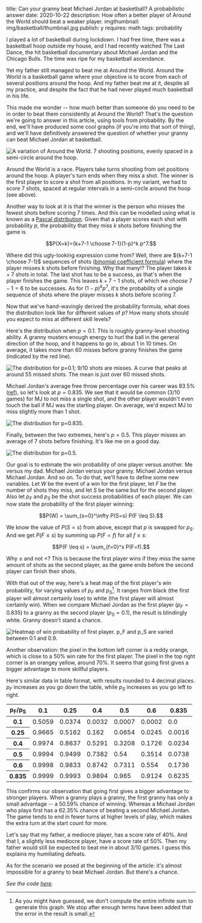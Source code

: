 title: Can your granny beat Michael Jordan at basketball? A probabilistic answer
date: 2020-10-22
description: How often a better player of Around the World should beat a weaker player.
imgthumbnail: img/basketball/thumbnail.jpg
publish: y
requires: math
tags: probability

I played a lot of basketball during lockdown. I had free time, there was a basketball hoop outside my house, and I had recently watched The Last Dance, the hit basketball documentary about Michael Jordan and the Chicago Bulls. The time was ripe for my basketball ascendance.

Yet my father still managed to beat me at Around the World. Around the World is a basketball game where your objective is to score from each of several positions around the hoop. And my father beat me at it, despite all my practice, and despite the fact that he had never played much basketball in his life.

This made me wonder -- how much better than someone do you need to be in order to beat them consistently at Around the World? That's the question we're going to answer in this article, using tools from probability. By the end, we'll have produced some cool graphs (if you're into that sort of thing), and we'll have definitively answered the question of whether your granny can beat Michael Jordan at basketball.

<img src="{{ url_for('static', filename='img/basketball/around-the-world.png') }}"
     alt="A variation of Around the World. 7 shooting positions, evenly spaced in a semi-circle around the hoop."
     class="centered">

Around the World is a race. Players take turns shooting from set positions around the hoop. A player's turn ends when they miss a shot. The winner is the first player to score a shot from all positions. In my variant, we had to score 7 shots, spaced at regular intervals in a semi-circle around the hoop (see above).

Another way to look at it is that the winner is the person who misses the fewest shots before scoring 7 times. And this can be modelled using what is known as a [Pascal distribution](https://en.wikipedia.org/wiki/Negative_binomial_distribution). Given that a player scores each shot with probability $`p`$, the probability that they miss $`k`$ shots before finishing the game is

```math
P(X=k)={k+7-1 \choose 7-1}(1-p)^k p^7.
```

Where did this ugly-looking expression come from? Well, there are $`{k+7-1 \choose 7-1}`$ sequences of shots ([binomial coefficient formula](https://en.wikipedia.org/wiki/Binomial_coefficient)) where the player misses $`k`$ shots before finishing. Why that many!? The player takes $`k+7`$ shots in total. The last shot has to be a success, as that's when the player finishes the game. This leaves $`k+7-1`$ shots, of which we *choose* $`7-1=6`$ to be successes. As for $`(1-p)^k p^7`$, it's the probability of a single sequence of shots where the player misses $`k`$ shots before scoring 7.

Now that we've hand-wavingly derived the probability formula, what does the distribution look like for different values of $`p`$? How many shots should you expect to miss at different skill levels?

Here's the distribution when $`p=0.1`$. This is roughly granny-level shooting ability. A granny musters enough energy to hurl the ball in the general direction of the hoop, and it happens to go in, about 1 in 10 times. On average, it takes more than 60 misses before granny finishes the game (indicated by the red line).

<img src="{{ url_for('static', filename='img/basketball/pascal-p0.1.png') }}"
     alt="The distribution for p=0.1; 9/10 shots are misses. A curve that peaks at around 55 missed shots. The mean is just over 60 missed shots."
     class="centered">

Michael Jordan's average free throw percentage over his career was 83.5% ([ref](https://stats.nba.com/player/893/career/)), so let's look at $`p=0.835`$. We see that it would be common (3/10 games) for MJ to not miss a single shot, and the other player wouldn't even touch the ball if MJ was the starting player. On average, we'd expect MJ to miss slightly more than 1 shot.

<img src="{{ url_for('static', filename='img/basketball/pascal-p0.835.png') }}"
     alt="The distribution for p=0.835."
     class="centered">

Finally, between the two extremes, here's $`p=0.5`$. This player misses an average of 7 shots before finishing. It's like me on a good day.

<img src="{{ url_for('static', filename='img/basketball/pascal-p0.5.png') }}"
     alt="The distribution for p=0.5."
     class="centered">

Our goal is to estimate the win probability of one player versus another. Me versus my dad. Michael Jordan versus your granny. Michael Jordan versus Michael Jordan. And so on. To do that, we'll have to define some new variables. Let $`W`$ be the event of a win for the first player, let $`F`$ be the number of shots they miss, and let $`S`$ be the same but for the second player. Also let $`p_F`$ and $`p_S`$ be the shot success probabilities of each player. We can now state the probability of the first player winning:

```math
P(W) = \sum_{s=0}^\infty P(S=s) P(F \leq S).
```

We know the value of $`P(S=s)`$ from above, except that $`p`$ is swapped for $`p_S`$. And we get $`P(F \leq s)`$ by summing up $`P(F=f)`$ for all $`f \leq s`$:

```math
P(F \leq s) = \sum_{f=0}^s P(F=f).
```

Why $`\leq`$ and not $`<`$? This is because the first player wins if they miss the same amount of shots as the second player, as the game ends before the second player can finish their shots.

With that out of the way, here's a heat map of the first player's win probability, for varying values of $`p_F`$ and $`p_S`$[^infinite]. It ranges from black (the first player will almost certainly lose) to white (the first player will almost certainly win). When we compare Michael Jordan as the first player ($`p_F=0.835`$) to a granny as the second player ($`p_S=0.1`$), the result is blindingly white. Granny doesn't stand a chance.

<img src="{{ url_for('static', filename='img/basketball/heatmap.png') }}"
     alt="Heatmap of win probability of first player. p_F and p_S are varied between 0.1 and 0.9. "
     class="centered">

Another observation: the pixel in the bottom left corner is a reddy orange, which is close to a 50% win rate for the first player. The pixel in the top right corner is an orangey yellow, around 70%. It seems that going first gives a bigger advantage to more skillful players.

Here's similar data in table format, with results rounded to 4 decimal places. $`p_F`$ increases as you go down the table, while $`p_S`$ increases as you go left to right.

<div class="cooltablewrap">
<table>
<thead>
<tr>
  <th>p<sub>F</sub>/p<sub>S</sub></th>
  <th>0.1</th>
  <th>0.25</th>
  <th>0.4</th>
  <th>0.5</th>
  <th>0.6</th>
  <th>0.835</th>
</tr>
</thead>
<tbody>
<tr>
  <th>0.1</th>
  <td>0.5059</td>
  <td>0.0374</td>
  <td>0.0032</td>
  <td>0.0007</td>
  <td>0.0002</td>
  <td>0.0</td>
</tr>
<tr>
  <th>0.25</th>
  <td>0.9665</td>
  <td>0.5162</td>
  <td>0.162</td>
  <td>0.0654</td>
  <td>0.0245</td>
  <td>0.0016</td>
</tr>
<tr>
  <th>0.4</th>
  <td>0.9974</td>
  <td>0.8637</td>
  <td>0.5291</td>
  <td>0.3208</td>
  <td>0.1726</td>
  <td>0.0234</td>
</tr>
<tr>
  <th>0.5</th>
  <td>0.9994</td>
  <td>0.9499</td>
  <td>0.7382</td>
  <td>0.54</td>
  <td>0.3514</td>
  <td>0.0738</td>
</tr>
<tr>
  <th>0.6</th>
  <td>0.9998</td>
  <td>0.9833</td>
  <td>0.8742</td>
  <td>0.7311</td>
  <td>0.554</td>
  <td>0.1736</td>
</tr>
<tr>
  <th>0.835</th>
  <td>0.9999</td>
  <td>0.9993</td>
  <td>0.9894</td>
  <td>0.965</td>
  <td>0.9124</td>
  <td>0.6235</td>
</tr>
</tbody>
</table>
</div>

This confirms our observation that going first gives a bigger advantage to stronger players. When a granny plays a granny, the first granny has only a small advantage -- a 50.59% chance of winning. Whereas a Michael Jordan who plays first has a 62.35% chance of beating a second Michael Jordan. The game tends to end in fewer turns at higher levels of play, which makes the extra turn at the start count for more.

Let's say that my father, a mediocre player, has a score rate of 40%. And that I, a slightly less mediocre player, have a score rate of 50%. Then my father would still be expected to beat me in about 3/10 games. I guess this explains my humiliating defeats.

As for the scenario we posed at the beginning of the article: it's almost impossible for a granny to beat Michael Jordan. But there's a chance.

*See the code [here](https://github.com/Kevinpgalligan/around-the-world).*

[^infinite]: As you might have guessed, we don't compute the entire infinite sum to generate this graph. We stop after enough terms have been added that the error in the result is small.
